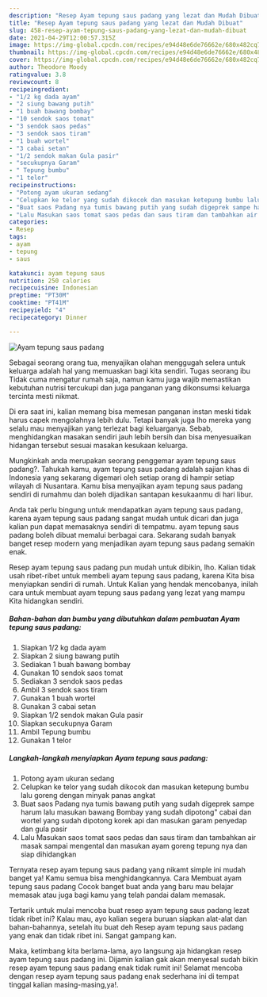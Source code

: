 ```yaml
---
description: "Resep Ayam tepung saus padang yang lezat dan Mudah Dibuat"
title: "Resep Ayam tepung saus padang yang lezat dan Mudah Dibuat"
slug: 458-resep-ayam-tepung-saus-padang-yang-lezat-dan-mudah-dibuat
date: 2021-04-29T12:00:57.315Z
image: https://img-global.cpcdn.com/recipes/e94d48e6de76662e/680x482cq70/ayam-tepung-saus-padang-foto-resep-utama.jpg
thumbnail: https://img-global.cpcdn.com/recipes/e94d48e6de76662e/680x482cq70/ayam-tepung-saus-padang-foto-resep-utama.jpg
cover: https://img-global.cpcdn.com/recipes/e94d48e6de76662e/680x482cq70/ayam-tepung-saus-padang-foto-resep-utama.jpg
author: Theodore Moody
ratingvalue: 3.8
reviewcount: 8
recipeingredient:
- "1/2 kg dada ayam"
- "2 siung bawang putih"
- "1 buah bawang bombay"
- "10 sendok saos tomat"
- "3 sendok saos pedas"
- "3 sendok saos tiram"
- "1 buah wortel"
- "3 cabai setan"
- "1/2 sendok makan Gula pasir"
- "secukupnya Garam"
- " Tepung bumbu"
- "1 telor"
recipeinstructions:
- "Potong ayam ukuran sedang"
- "Celupkan ke telor yang sudah dikocok dan masukan ketepung bumbu lalu goreng dengan minyak panas angkat"
- "Buat saos Padang nya tumis bawang putih yang sudah digeprek sampe harum lalu masukan bawang Bombay yang sudah dipotong&#34; cabai dan wortel yang sudah dipotong korek api dan masukan garam penyedap dan gula pasir"
- "Lalu Masukan saos tomat saos pedas dan saus tiram dan tambahkan air masak sampai mengental dan masukan ayam goreng tepung nya dan siap dihidangkan"
categories:
- Resep
tags:
- ayam
- tepung
- saus

katakunci: ayam tepung saus 
nutrition: 250 calories
recipecuisine: Indonesian
preptime: "PT30M"
cooktime: "PT41M"
recipeyield: "4"
recipecategory: Dinner

---
```



![Ayam tepung saus padang](https://img-global.cpcdn.com/recipes/e94d48e6de76662e/680x482cq70/ayam-tepung-saus-padang-foto-resep-utama.jpg)

Sebagai seorang orang tua, menyajikan olahan menggugah selera untuk keluarga adalah hal yang memuaskan bagi kita sendiri. Tugas seorang ibu Tidak cuma mengatur rumah saja, namun kamu juga wajib memastikan kebutuhan nutrisi tercukupi dan juga panganan yang dikonsumsi keluarga tercinta mesti nikmat.

Di era  saat ini, kalian memang bisa memesan panganan instan meski tidak harus capek mengolahnya lebih dulu. Tetapi banyak juga lho mereka yang selalu mau menyajikan yang terlezat bagi keluarganya. Sebab, menghidangkan masakan sendiri jauh lebih bersih dan bisa menyesuaikan hidangan tersebut sesuai masakan kesukaan keluarga. 



Mungkinkah anda merupakan seorang penggemar ayam tepung saus padang?. Tahukah kamu, ayam tepung saus padang adalah sajian khas di Indonesia yang sekarang digemari oleh setiap orang di hampir setiap wilayah di Nusantara. Kamu bisa menyajikan ayam tepung saus padang sendiri di rumahmu dan boleh dijadikan santapan kesukaanmu di hari libur.

Anda tak perlu bingung untuk mendapatkan ayam tepung saus padang, karena ayam tepung saus padang sangat mudah untuk dicari dan juga kalian pun dapat memasaknya sendiri di tempatmu. ayam tepung saus padang boleh dibuat memalui berbagai cara. Sekarang sudah banyak banget resep modern yang menjadikan ayam tepung saus padang semakin enak.

Resep ayam tepung saus padang pun mudah untuk dibikin, lho. Kalian tidak usah ribet-ribet untuk membeli ayam tepung saus padang, karena Kita bisa menyiapkan sendiri di rumah. Untuk Kalian yang hendak mencobanya, inilah cara untuk membuat ayam tepung saus padang yang lezat yang mampu Kita hidangkan sendiri.

<!--inarticleads1-->

##### Bahan-bahan dan bumbu yang dibutuhkan dalam pembuatan Ayam tepung saus padang:

1. Siapkan 1/2 kg dada ayam
1. Siapkan 2 siung bawang putih
1. Sediakan 1 buah bawang bombay
1. Gunakan 10 sendok saos tomat
1. Sediakan 3 sendok saos pedas
1. Ambil 3 sendok saos tiram
1. Gunakan 1 buah wortel
1. Gunakan 3 cabai setan
1. Siapkan 1/2 sendok makan Gula pasir
1. Siapkan secukupnya Garam
1. Ambil  Tepung bumbu
1. Gunakan 1 telor




<!--inarticleads2-->

##### Langkah-langkah menyiapkan Ayam tepung saus padang:

1. Potong ayam ukuran sedang
1. Celupkan ke telor yang sudah dikocok dan masukan ketepung bumbu lalu goreng dengan minyak panas angkat
1. Buat saos Padang nya tumis bawang putih yang sudah digeprek sampe harum lalu masukan bawang Bombay yang sudah dipotong&#34; cabai dan wortel yang sudah dipotong korek api dan masukan garam penyedap dan gula pasir
1. Lalu Masukan saos tomat saos pedas dan saus tiram dan tambahkan air masak sampai mengental dan masukan ayam goreng tepung nya dan siap dihidangkan




Ternyata resep ayam tepung saus padang yang nikamt simple ini mudah banget ya! Kamu semua bisa menghidangkannya. Cara Membuat ayam tepung saus padang Cocok banget buat anda yang baru mau belajar memasak atau juga bagi kamu yang telah pandai dalam memasak.

Tertarik untuk mulai mencoba buat resep ayam tepung saus padang lezat tidak ribet ini? Kalau mau, ayo kalian segera buruan siapkan alat-alat dan bahan-bahannya, setelah itu buat deh Resep ayam tepung saus padang yang enak dan tidak ribet ini. Sangat gampang kan. 

Maka, ketimbang kita berlama-lama, ayo langsung aja hidangkan resep ayam tepung saus padang ini. Dijamin kalian gak akan menyesal sudah bikin resep ayam tepung saus padang enak tidak rumit ini! Selamat mencoba dengan resep ayam tepung saus padang enak sederhana ini di tempat tinggal kalian masing-masing,ya!.

